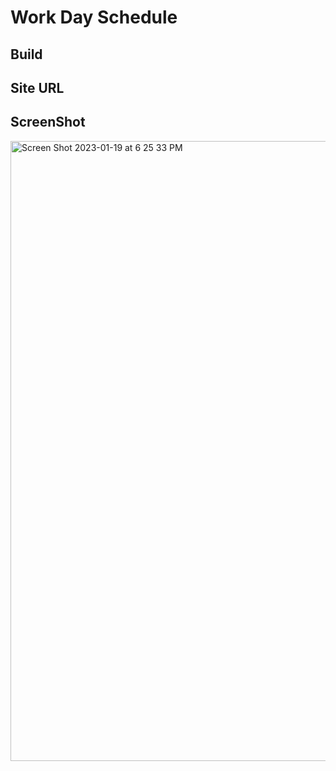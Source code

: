 # Work Day Schedule

## Build

## Site URL

## ScreenShot
<img width="992" alt="Screen Shot 2023-01-19 at 6 25 33 PM" src="https://user-images.githubusercontent.com/114441657/213586321-092f5835-1235-4bce-b36e-4de8ee3f0b72.png">

